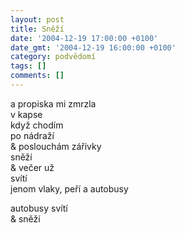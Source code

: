 ```yaml
---
layout: post
title: Sněží
date: '2004-12-19 17:00:00 +0100'
date_gmt: '2004-12-19 16:00:00 +0100'
category: podvědomí
tags: []
comments: []
---
```


<p>a propiska mi zmrzla<br>v kapse<br>když chodím<br>po nádraží<br>& poslouchám zářivky<br>sněží<br>& večer už <br>svítí <br>jenom vlaky, peří a autobusy</p>
<p>autobusy svítí<br>& sněží</p>
